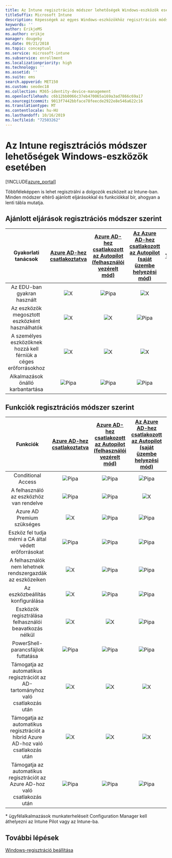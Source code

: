 ```yaml
---
title: Az Intune regisztrációs módszer lehetőségek Windows-eszközök esetében
titleSuffix: Microsoft Intune
description: Képességek az egyes Windows-eszközökhöz regisztrációs módszer.
keywords: ''
author: ErikjeMS
ms.author: erikje
manager: dougeby
ms.date: 09/21/2018
ms.topic: conceptual
ms.service: microsoft-intune
ms.subservice: enrollment
ms.localizationpriority: high
ms.technology: ''
ms.assetid: ''
ms.suite: ems
search.appverid: MET150
ms.custom: seodec18
ms.collection: M365-identity-device-management
ms.openlocfilehash: c6b12bb0066c37eb470065a169a3ad7866c69a17
ms.sourcegitcommit: 9013f7442bbface78feecde2922e8e546a622c16
ms.translationtype: MT
ms.contentlocale: hu-HU
ms.lasthandoff: 10/16/2019
ms.locfileid: "72503262"
---
```

# <a name="intune-enrollment-method-capabilities-for-windows-devices"></a>Az Intune regisztrációs módszer lehetőségek Windows-eszközök esetében
[!INCLUDE[azure_portal](../includes/azure_portal.md)]

Többféleképpen is lehet regisztrálni a dolgozók eszközeit az Intune-ban. Minden módszer eltérő ajánlott eljárásokkal és funkciókkal bír, ahogyan a lenti tábla mutatja.

## <a name="best-practices-by-enrollment-method"></a>Ajánlott eljárások regisztrációs módszer szerint
| **Gyakorlati tanácsok** | **[Azure AD-hez csatlakoztatva](windows-enroll.md#enable-windows-10-automatic-enrollment)**|**[Azure AD-hez csatlakozott az Autopilot (felhasználói vezérelt mód)](enrollment-autopilot.md)** |**[Az Azure AD-hez csatlakozott az Autopilot (saját üzembe helyezési mód)](enrollment-autopilot.md)** |**[Tömeges](windows-bulk-enroll.md)**|**[DEM](device-enrollment-manager-enroll.md)** | **[BYOD](device-enrollment.md#bring-your-own-device)** | **[CSOPORTHÁZIREND-OBJEKTUM](https://docs.microsoft.com/windows/client-management/mdm/enroll-a-windows-10-device-automatically-using-group-policy)** | **[Közös felügyelet](https://docs.microsoft.com/sccm/core/clients/manage/co-management-overview)** |
|:---:|:---:|:---:|:---:|:---:|:---:|:---:|:---:|:---:|
|Az EDU-ban gyakran használt|![X](./media/enrollment-method-capab/xmark.png)|![Pipa](./media/enrollment-method-capab/checkmark.png)|![X](./media/enrollment-method-capab/xmark.png)|![Pipa](./media/enrollment-method-capab/checkmark.png)|![Pipa](./media/enrollment-method-capab/checkmark.png)|![X](./media/enrollment-method-capab/xmark.png)|![X](./media/enrollment-method-capab/xmark.png)|![X](./media/enrollment-method-capab/xmark.png)|
|Az eszközök megosztott eszközként használhatók|![X](./media/enrollment-method-capab/xmark.png)|![X](./media/enrollment-method-capab/xmark.png)|![Pipa](./media/enrollment-method-capab/checkmark.png)|![Pipa](./media/enrollment-method-capab/checkmark.png)|![Pipa](./media/enrollment-method-capab/checkmark.png)|![X](./media/enrollment-method-capab/xmark.png)|![X](./media/enrollment-method-capab/xmark.png)|![X](./media/enrollment-method-capab/xmark.png)|
|A személyes eszközöknek hozzá kell férniük a céges erőforrásokhoz|![X](./media/enrollment-method-capab/xmark.png)|![X](./media/enrollment-method-capab/xmark.png)|![X](./media/enrollment-method-capab/xmark.png)|![X](./media/enrollment-method-capab/xmark.png)|![X](./media/enrollment-method-capab/xmark.png)|![Pipa](./media/enrollment-method-capab/checkmark.png)|![X](./media/enrollment-method-capab/xmark.png)|![X](./media/enrollment-method-capab/xmark.png)|
|Alkalmazások önálló karbantartása|![Pipa](./media/enrollment-method-capab/checkmark.png)|![Pipa](./media/enrollment-method-capab/checkmark.png)|![Pipa](./media/enrollment-method-capab/checkmark.png)|![X](./media/enrollment-method-capab/xmark.png)|![X](./media/enrollment-method-capab/xmark.png)|![Pipa](./media/enrollment-method-capab/checkmark.png)|![Pipa](./media/enrollment-method-capab/checkmark.png)|![Pipa](./media/enrollment-method-capab/checkmark.png)|

## <a name="capabilities-by-enrollment-method"></a>Funkciók regisztrációs módszer szerint

| **Funkciók** | **[Azure AD-hez csatlakoztatva](windows-enroll.md#enable-windows-10-automatic-enrollment)**|**[Azure AD-hez csatlakozott az Autopilot (felhasználói vezérelt mód)](enrollment-autopilot.md)** |**[Az Azure AD-hez csatlakozott az Autopilot (saját üzembe helyezési mód)](enrollment-autopilot.md)** |**[Tömeges](windows-bulk-enroll.md)**|**[DEM](device-enrollment-manager-enroll.md)** | **[BYOD](device-enrollment.md#bring-your-own-device)** | **[CSOPORTHÁZIREND-OBJEKTUM](https://docs.microsoft.com/windows/client-management/mdm/enroll-a-windows-10-device-automatically-using-group-policy)** | **[Közös felügyelet](https://docs.microsoft.com/sccm/core/clients/manage/co-management-overview)** |
|:---:|:---:|:---:|:---:|:---:|:---:|:---:|:---:|:---:|
|Conditional Access                                      |![Pipa](./media/enrollment-method-capab/checkmark.png)|![Pipa](./media/enrollment-method-capab/checkmark.png)|![Pipa](./media/enrollment-method-capab/checkmark.png)|![X](./media/enrollment-method-capab/xmark.png)|![X](./media/enrollment-method-capab/xmark.png)|![Pipa](./media/enrollment-method-capab/checkmark.png)|![Pipa](./media/enrollment-method-capab/checkmark.png)|![Pipa](./media/enrollment-method-capab/checkmark.png)|
|A felhasználó az eszközhöz van rendelve                    |![Pipa](./media/enrollment-method-capab/checkmark.png)|![Pipa](./media/enrollment-method-capab/checkmark.png)|![X](./media/enrollment-method-capab/xmark.png)|![X](./media/enrollment-method-capab/xmark.png)|![X](./media/enrollment-method-capab/xmark.png)|![Pipa](./media/enrollment-method-capab/checkmark.png)|![Pipa](./media/enrollment-method-capab/checkmark.png)|![Pipa](./media/enrollment-method-capab/checkmark.png)|
|Azure AD Premium szükséges                               |![X](./media/enrollment-method-capab/xmark.png)|![Pipa](./media/enrollment-method-capab/checkmark.png)|![Pipa](./media/enrollment-method-capab/checkmark.png)|![Pipa](./media/enrollment-method-capab/checkmark.png)|![X](./media/enrollment-method-capab/xmark.png)|![X](./media/enrollment-method-capab/xmark.png)|![Pipa](./media/enrollment-method-capab/checkmark.png)|![Pipa](./media/enrollment-method-capab/checkmark.png)|
|Eszköz fel tudja mérni a CA által védett erőforrásokat             |![Pipa](./media/enrollment-method-capab/checkmark.png)|![Pipa](./media/enrollment-method-capab/checkmark.png)|![Pipa](./media/enrollment-method-capab/checkmark.png)|![Pipa](./media/enrollment-method-capab/checkmark.png)|![X](./media/enrollment-method-capab/xmark.png)|![Pipa](./media/enrollment-method-capab/checkmark.png)|![Pipa](./media/enrollment-method-capab/checkmark.png)|![Pipa](./media/enrollment-method-capab/checkmark.png)|
|A felhasználók nem lehetnek rendszergazdák az eszközeiken               |![X](./media/enrollment-method-capab/xmark.png)|![Pipa](./media/enrollment-method-capab/checkmark.png)|![Pipa](./media/enrollment-method-capab/checkmark.png)|![Pipa](./media/enrollment-method-capab/checkmark.png)|![X](./media/enrollment-method-capab/xmark.png)|![X](./media/enrollment-method-capab/xmark.png)|![X](./media/enrollment-method-capab/xmark.png)|![X](./media/enrollment-method-capab/xmark.png)|
|Az eszközbeállítás konfigurálása        |![X](./media/enrollment-method-capab/xmark.png)|![Pipa](./media/enrollment-method-capab/checkmark.png)|![Pipa](./media/enrollment-method-capab/checkmark.png)|![X](./media/enrollment-method-capab/xmark.png)|![X](./media/enrollment-method-capab/xmark.png)|![X](./media/enrollment-method-capab/xmark.png)|![X](./media/enrollment-method-capab/xmark.png)|![X](./media/enrollment-method-capab/xmark.png)|
|Eszközök regisztrálása felhasználói beavatkozás nélkül      |![X](./media/enrollment-method-capab/xmark.png)|![X](./media/enrollment-method-capab/xmark.png)|![Pipa](./media/enrollment-method-capab/checkmark.png)|![Pipa](./media/enrollment-method-capab/checkmark.png)|![Pipa](./media/enrollment-method-capab/checkmark.png)|![X](./media/enrollment-method-capab/xmark.png)|![Pipa](./media/enrollment-method-capab/checkmark.png)|![Pipa](./media/enrollment-method-capab/checkmark.png)|
|PowerShell-parancsfájlok futtatása                       |![Pipa](./media/enrollment-method-capab/checkmark.png)|![Pipa](./media/enrollment-method-capab/checkmark.png)|![Pipa](./media/enrollment-method-capab/checkmark.png)|![Pipa](./media/enrollment-method-capab/checkmark.png)|![Pipa](./media/enrollment-method-capab/checkmark.png)|![X](./media/enrollment-method-capab/xmark.png)|![X](./media/enrollment-method-capab/xmark.png)|![X](./media/enrollment-method-capab/checkmark.png)\*| 
|Támogatja az automatikus regisztrációt az AD-tartományhoz való csatlakozás után      |![X](./media/enrollment-method-capab/xmark.png)|![X](./media/enrollment-method-capab/xmark.png)|![X](./media/enrollment-method-capab/xmark.png)|![X](./media/enrollment-method-capab/xmark.png)|![X](./media/enrollment-method-capab/xmark.png)|![X](./media/enrollment-method-capab/xmark.png)|![Pipa](./media/enrollment-method-capab/checkmark.png)|![Pipa](./media/enrollment-method-capab/checkmark.png)|
|Támogatja az automatikus regisztrációt a hibrid Azure AD-hoz való csatlakozás után|![X](./media/enrollment-method-capab/xmark.png)|![X](./media/enrollment-method-capab/xmark.png)|![X](./media/enrollment-method-capab/xmark.png)|![X](./media/enrollment-method-capab/xmark.png)|![X](./media/enrollment-method-capab/xmark.png)|![X](./media/enrollment-method-capab/xmark.png)|![Pipa](./media/enrollment-method-capab/checkmark.png)|![Pipa](./media/enrollment-method-capab/checkmark.png)|
|Támogatja az automatikus regisztrációt az Azure AD-hoz való csatlakozás után       |![Pipa](./media/enrollment-method-capab/checkmark.png)|![Pipa](./media/enrollment-method-capab/checkmark.png)|![Pipa](./media/enrollment-method-capab/checkmark.png)|![Pipa](./media/enrollment-method-capab/checkmark.png)|![Pipa](./media/enrollment-method-capab/checkmark.png)|![Pipa](./media/enrollment-method-capab/checkmark.png)|![X](./media/enrollment-method-capab/xmark.png)|![X](./media/enrollment-method-capab/xmark.png)|

\* ügyfélalkalmazások munkaterheléseit Configuration Manager kell áthelyezni az Intune Pilot vagy az Intune-ba.

## <a name="next-steps"></a>További lépések

[Windows-regisztráció beállítása](windows-enroll.md)

